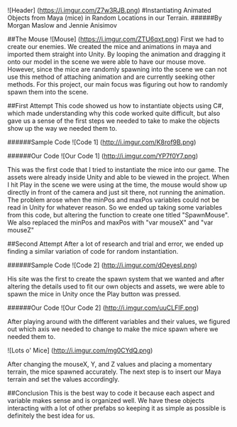 ![Header]
(https://i.imgur.com/Z7w3RJB.png)
#Instantiating Animated Objects from Maya (mice) in Random Locations in our Terrain.
######By Morgan Maslow and Jennie Anisimov

##The Mouse
![Mouse]
(https://i.imgur.com/ZTU6qxt.png)
First we had to create our enemies. We created the mice and animations in maya and imported them straight into Unity. By looping the animation and dragging it onto our model in the scene we were able to have our mouse move. However, since the mice are randomly spawning into the scene we can not use this method of attaching animation and are currently seeking other methods. For this project, our main focus was figuring out how to randomly spawn them into the scene. 

##First Attempt
This code showed us how to instantiate objects using C#, which made understanding why this code worked quite difficult, but also gave us a sense of the first steps we needed to take to make the objects show up the way we needed them to.

######Sample Code
![Code 1]
(http://i.imgur.com/K8rof9B.png)

######Our Code
![Our Code 1]
(http://i.imgur.com/YP7f0Y7.png)

This was the first code that I tried to instantiate the mice into our game. The assets were already inside Unity and able to be viewed in the project. When I hit Play in the scene we were using at the time, the mouse would show up directly in front of the camera and just sit there, not running the animation. The problem arose when the minPos and maxPos variables could not be read in Unity for whatever reason. So we ended up taking some variables from this code, but altering the function to create one titled "SpawnMouse". We also replaced the minPos and maxPos with "var mouseX" and "var mouseZ"

##Second Attempt
After a lot of research and trial and error, we ended up finding a similar variation of code for random instantiation.

######Sample Code
![Code 2]
(http://i.imgur.com/dOeyesI.png)

His site was the first to create the spawn system that we wanted and after altering the details used to fit our own objects and assets, we were able to spawn the mice in Unity once the Play button was pressed. 

######Our Code
![Our Code 2]
(http://i.imgur.com/uuCLFIF.png)

After playing around with the different variables and their values, we figured out which axis we needed to change to make the mice spawn where we needed them to. 

![Lots o' Mice]
(http://i.imgur.com/mg0CYdQ.png)


After changing the mouseX, Y, and Z values and placing a momentary terrain, the mice spawned accurately. The next step is to insert our Maya terrain and set the values accordingly.

##Conclusion
This is the best way to code it because each aspect and variable makes sense and is organized well. We have these objects interacting with a lot of other prefabs so keeping it as simple as possible is definitely the best idea for us.
